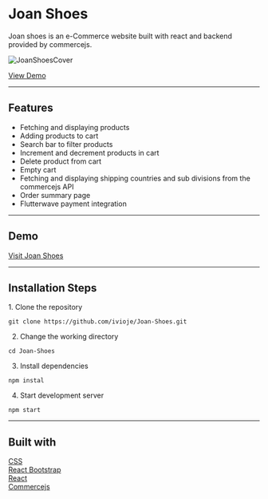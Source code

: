 # Joan Shoes


<p>Joan shoes is an e-Commerce website built with react and backend provided by commercejs.</p>

![JoanShoesCover](https://user-images.githubusercontent.com/65018340/156747159-927ccf17-25d7-4113-bbd7-facc43212c5b.png)

[View Demo](https://j-shoes.vercel.app/)

<hr />
<h2>Features</h2>
<ul>
  <li>Fetching and displaying products</li>
  <li>Adding products to cart</li>
  <li>Search bar to filter products</li>
  <li>Increment and decrement products in cart</li>
  <li>Delete product from cart</li>
  <li>Empty cart</li>
  <li>Fetching and displaying shipping countries and sub divisions from the commercejs API</li>
  <li>Order summary page</li>
  <li>Flutterwave payment integration</li>
</ul>

<hr />

<h2>Demo</h2>

[Visit Joan Shoes](https://j-shoes.vercel.app/)

<hr />

<h2>Installation Steps</h2>
1. Clone the repository

 ```
 git clone https://github.com/ivioje/Joan-Shoes.git
 ```
 
 2. Change the working directory
 
 ```
 cd Joan-Shoes
 ```
 
 3. Install dependencies
 
 ```
 npm instal
 ```
 
 4. Start development server
 
 ```
 npm start
 ```
 
 <hr />

<h2>Built with</h2>

  [CSS](https://www.w3.org/Style/CSS/Overview.en.html) <br />
  [React Bootstrap](https://react-bootstrap.github.io/) <br />
  [React](https://reactjs.org/) <br />
  [Commercejs](https://commercejs.com/) <br />
  
